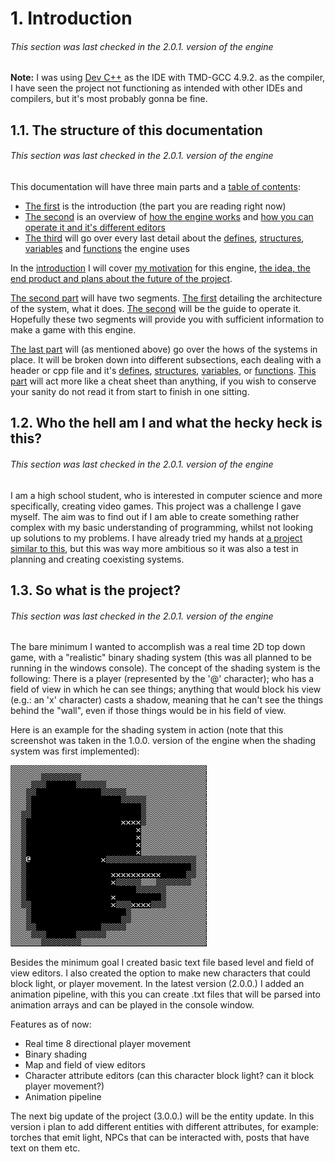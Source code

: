 # 1. Introduction
###### This section was last checked in the 2.0.1. version of the engine
**Note:** I was using [Dev C++](https://en.wikipedia.org/wiki/Dev-C%2B%2B) as the IDE with TMD-GCC 4.9.2. as the compiler, I have seen the project not functioning as intended with other IDEs and compilers, but it's most probably gonna be fine.

## 1.1. The structure of this documentation
###### This section was last checked in the 2.0.1. version of the engine
This documentation will have three main parts and a [table of contents](https://github.com/mmmuscus/Shadow-Functions-Engine/blob/master/documentation/online/4.-Table-of-contents.md/#4-table-of-contents):
* [The first](#1-introduction) is the introduction (the part you are reading right now)
* [The second](https://github.com/mmmuscus/Shadow-Functions-Engine/blob/master/documentation/online/2.-How-to-use-the-engine.md/#2-how-to-use-the-engine) is an overview of [how the engine works](https://github.com/mmmuscus/Shadow-Functions-Engine/blob/master/documentation/online/2.-How-to-use-the-engine.md/#21-how-the-engine-works-a-breakdown-of-the-main-cpp-file) and [how you can operate it and it's different editors](https://github.com/mmmuscus/Shadow-Functions-Engine/blob/master/documentation/online/2.2.-How-to-use-the-editors-and-other-further-details.md/#22-how-to-use-the-editors-and-other-further-details)
* [The third](https://github.com/mmmuscus/Shadow-Functions-Engine/blob/master/documentation/online/3.-Description-of-EVERYTHING-3.1.-Defines-and-3.2.-Structures.md/#3-detailed-description-of-everything) will go over every last detail about the [defines](https://github.com/mmmuscus/Shadow-Functions-Engine/blob/master/documentation/online/3.-Description-of-EVERYTHING-3.1.-Defines-and-3.2.-Structures.md/#31-defines), [structures](https://github.com/mmmuscus/Shadow-Functions-Engine/blob/master/documentation/online/3.-Description-of-EVERYTHING-3.1.-Defines-and-3.2.-Structures.md/#32-structures), [variables](https://github.com/mmmuscus/Shadow-Functions-Engine/blob/master/documentation/online/3.3.-Variables-in-the-main-.cpp-file.md/#33-variables-in-the-main-cpp-file) and [functions](https://github.com/mmmuscus/Shadow-Functions-Engine/blob/master/documentation/online/3.4.-Functions-and-3.4.1.-input.h.md/#34-functions) the engine uses

In the [introduction](#1-introduction) I will cover [my motivation](#12-who-the-hell-am-i-and-what-the-hecky-heck-is-this) for this engine, [the idea, the end product and plans about the future of the project](#13-so-what-is-the-project).

[The second part](https://github.com/mmmuscus/Shadow-Functions-Engine/blob/master/documentation/online/2.-How-to-use-the-engine.md/#2-how-to-use-the-engine) will have two segments. [The first](https://github.com/mmmuscus/Shadow-Functions-Engine/blob/master/documentation/online/2.-How-to-use-the-engine.md/#21-how-the-engine-works-a-breakdown-of-the-main-cpp-file) detailing the architecture of the system, what it does. [The second](https://github.com/mmmuscus/Shadow-Functions-Engine/blob/master/documentation/online/2.2.-How-to-use-the-editors-and-other-further-details.md/#22-how-to-use-the-editors-and-other-further-details) will be the guide to operate it. Hopefully these two segments will provide you with sufficient information to make a game with this engine.

[The last part](https://github.com/mmmuscus/Shadow-Functions-Engine/blob/master/documentation/online/3.-Description-of-EVERYTHING-3.1.-Defines-and-3.2.-Structures.md/#3-detailed-description-of-everything) will (as mentioned above) go over the hows of the systems in place. It will be broken down into different subsections, each dealing with a header or cpp file and it's [defines](https://github.com/mmmuscus/Shadow-Functions-Engine/blob/master/documentation/online/3.-Description-of-EVERYTHING-3.1.-Defines-and-3.2.-Structures.md/#31-defines), [structures](https://github.com/mmmuscus/Shadow-Functions-Engine/blob/master/documentation/online/3.-Description-of-EVERYTHING-3.1.-Defines-and-3.2.-Structures.md/#32-structures), [variables](https://github.com/mmmuscus/Shadow-Functions-Engine/blob/master/documentation/online/3.3.-Variables-in-the-main-.cpp-file.md/#33-variables-in-the-main-cpp-file), or [functions](https://github.com/mmmuscus/Shadow-Functions-Engine/blob/master/documentation/online/3.4.-Functions-and-3.4.1.-input.h.md/#34-functions). [This part](https://github.com/mmmuscus/Shadow-Functions-Engine/blob/master/documentation/online/3.-Description-of-EVERYTHING-3.1.-Defines-and-3.2.-Structures.md/#3-detailed-description-of-everything) will act more like a cheat sheet than anything, if you wish to conserve your sanity do not read it from start to finish in one sitting.

## 1.2. Who the hell am I and what the hecky heck is this?
###### This section was last checked in the 2.0.1. version of the engine
I am a high school student, who is interested in computer science and more specifically, creating video games. This project was a challenge I gave myself. The aim was to find out if I am able to create something rather complex with my basic understanding of programming, whilst not looking up solutions to my problems. I have already tried my hands at [a project similar to this](https://github.com/mmmuscus/Snake), but this was way more ambitious so it was also a test in planning and creating coexisting systems.

## 1.3. So what is the project?
###### This section was last checked in the 2.0.1. version of the engine
The bare minimum I wanted to accomplish was a real time 2D top down game, with a "realistic" binary shading system (this was all planned to be running in the windows console). The concept of the shading system is the following: There is a player (represented by the '@' character); who has a field of view in which he can see things; anything that would block his view (e.g.: an 'x' character) casts a shadow, meaning that he can't see the things behind the "wall", even if those things would be in his field of view.

Here is an example for the shading system in action (note that this screenshot was taken in the 1.0.0. version of the engine when the shading system was first implemented):

![example](../screenShots/example.png)

Besides the minimum goal I created basic text file based level and field of view editors. I also created the option to make new characters that could block light, or player movement. In the latest version (2.0.0.) I added an animation pipeline, with this you can create .txt files that will be parsed into animation arrays and can be played in the console window.

Features as of now:
* Real time 8 directional player movement
* Binary shading
* Map and field of view editors
* Character attribute editors (can this character block light? can it block player movement?)
* Animation pipeline

The next big update of the project (3.0.0.) will be the entity update. In this version i plan to add different entities with different attributes, for example: torches that emit light, NPCs that can be interacted with, posts that have text on them etc.
